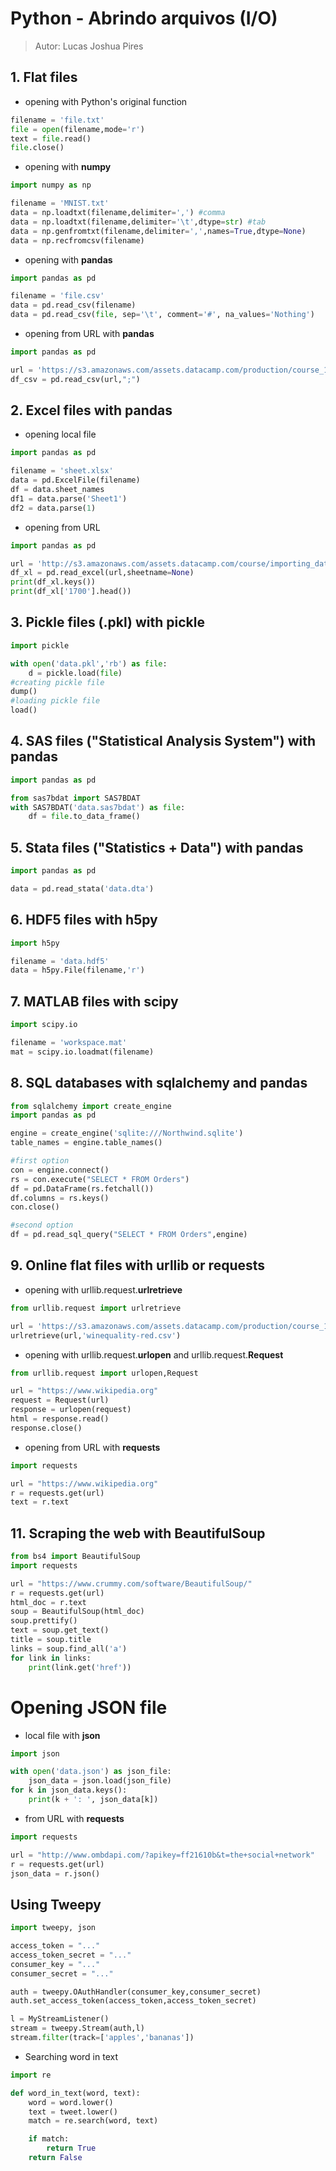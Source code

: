 # Python - Abrindo arquivos (I/O)
> Autor: Lucas Joshua Pires

## 1. Flat files
- opening with Python's original function
~~~python
filename = 'file.txt'
file = open(filename,mode='r')
text = file.read()
file.close()
~~~

- opening with **numpy**
~~~python
import numpy as np

filename = 'MNIST.txt'
data = np.loadtxt(filename,delimiter=',') #comma
data = np.loadtxt(filename,delimiter='\t',dtype=str) #tab
data = np.genfromtxt(filename,delimiter=',',names=True,dtype=None)
data = np.recfromcsv(filename)
~~~

- opening with **pandas**
~~~python
import pandas as pd

filename = 'file.csv'
data = pd.read_csv(filename)
data = pd.read_csv(file, sep='\t', comment='#', na_values='Nothing')
~~~

- opening from URL with **pandas**
~~~python
import pandas as pd

url = 'https://s3.amazonaws.com/assets.datacamp.com/production/course_1606/datasets/winequality-red.csv'
df_csv = pd.read_csv(url,";")
~~~

## 2. Excel files with **pandas**
- opening local file
~~~python
import pandas as pd

filename = 'sheet.xlsx'
data = pd.ExcelFile(filename)
df = data.sheet_names
df1 = data.parse('Sheet1') 
df2 = data.parse(1)
~~~
- opening from URL
~~~python
import pandas as pd

url = 'http://s3.amazonaws.com/assets.datacamp.com/course/importing_data_into_r/latitude.xls'
df_xl = pd.read_excel(url,sheetname=None)
print(df_xl.keys())
print(df_xl['1700'].head())
~~~

## 3. Pickle files (.pkl) with **pickle**
~~~python
import pickle

with open('data.pkl','rb') as file:
    d = pickle.load(file)
#creating pickle file
dump()
#loading pickle file
load()
~~~

## 4. SAS files ("Statistical Analysis System") with **pandas**
~~~python
import pandas as pd

from sas7bdat import SAS7BDAT
with SAS7BDAT('data.sas7bdat') as file:
    df = file.to_data_frame()
~~~

## 5. Stata files ("Statistics + Data") with **pandas**
~~~python
import pandas as pd

data = pd.read_stata('data.dta')
~~~

## 6. HDF5 files with **h5py**
~~~python
import h5py

filename = 'data.hdf5'
data = h5py.File(filename,'r')
~~~

## 7. MATLAB files with **scipy**
~~~python
import scipy.io

filename = 'workspace.mat'
mat = scipy.io.loadmat(filename)
~~~

## 8. SQL databases with **sqlalchemy** and **pandas**
~~~python
from sqlalchemy import create_engine
import pandas as pd

engine = create_engine('sqlite:///Northwind.sqlite')
table_names = engine.table_names()

#first option
con = engine.connect()
rs = con.execute("SELECT * FROM Orders")
df = pd.DataFrame(rs.fetchall())
df.columns = rs.keys()
con.close()

#second option
df = pd.read_sql_query("SELECT * FROM Orders",engine)
~~~

## 9. Online flat files with **urllib** or **requests**

- opening with urllib.request.**urlretrieve**
~~~python
from urllib.request import urlretrieve

url = 'https://s3.amazonaws.com/assets.datacamp.com/production/course_1606/datasets/winequality-red.csv'
urlretrieve(url,'winequality-red.csv')
~~~

- opening with urllib.request.**urlopen** and urllib.request.**Request**
~~~python
from urllib.request import urlopen,Request

url = "https://www.wikipedia.org"
request = Request(url)
response = urlopen(request)
html = response.read()
response.close()
~~~
- opening from URL with **requests**
~~~python
import requests

url = "https://www.wikipedia.org"
r = requests.get(url)
text = r.text
~~~

## 11. Scraping the web with **BeautifulSoup**
~~~python
from bs4 import BeautifulSoup
import requests

url = "https://www.crummy.com/software/BeautifulSoup/"
r = requests.get(url)
html_doc = r.text
soup = BeautifulSoup(html_doc)
soup.prettify()
text = soup.get_text()
title = soup.title
links = soup.find_all('a')
for link in links:
    print(link.get('href'))
~~~

# Opening JSON file
- local file with **json**
~~~python
import json

with open('data.json') as json_file:
    json_data = json.load(json_file)
for k in json_data.keys():
    print(k + ': ', json_data[k])
~~~

- from URL with **requests**
~~~python
import requests

url = "http://www.ombdapi.com/?apikey=ff21610b&t=the+social+network"
r = requests.get(url)
json_data = r.json()
~~~

## Using Tweepy
~~~python
import tweepy, json

access_token = "..."
access_token_secret = "..."
consumer_key = "..."
consumer_secret = "..."

auth = tweepy.OAuthHandler(consumer_key,consumer_secret)
auth.set_access_token(access_token,access_token_secret)

l = MyStreamListener()
stream = tweepy.Stream(auth,l)
stream.filter(track=['apples','bananas'])
~~~

- Searching word in text
~~~python
import re

def word_in_text(word, text):
    word = word.lower()
    text = tweet.lower()
    match = re.search(word, text)

    if match:
        return True
    return False
~~~

